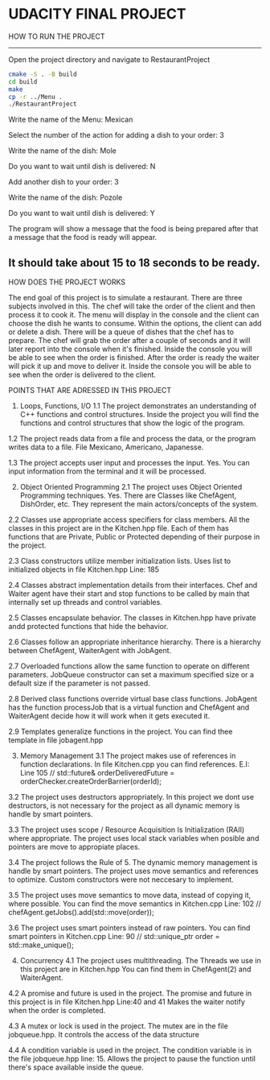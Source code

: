 # UDACITY FINAL PROJECT 

HOW TO RUN THE PROJECT

-----------------------------------------------------------------------------------------------------------------------------------------------------------------------------------------

Open the project directory and navigate to RestaurantProject
```bash
cmake -S . -B build
cd build
make
cp -r ../Menu .
./RestaurantProject
```
Write the name of the Menu: Mexican

Select the number of the action for adding a dish to your order: 3

Write the name of the dish: Mole

Do you want to wait until dish is delivered: N

Add another dish to your order: 3

Write the name of the dish: Pozole

Do you want to wait until dish is delivered: Y

The program will show a message that the food is being prepared after that a message that the food is ready will appear.

It should take about 15 to 18 seconds to be ready. 
------------------------------------------------------------------------------------------------------------------------------------------------------------------
HOW DOES THE PROJECT WORKS

The end goal of this project is to simulate a restaurant. There are three subjects involved in this. The chef will take the order of the client and then process it to cook it.
The menu will display in the console and the client can choose the dish he wants to consume.
Within the options, the client can add or delete a dish. There will be a queue of dishes that the chef has to prepare.
The chef will grab the order after a couple of seconds and it will later report into the console when it's finished.
Inside the console you will be able to see when the order is finished.
After the order is ready the waiter will pick it up and move to deliver it.
Inside the console you will be able to see when the order is delivered to the client. 


POINTS THAT ARE ADRESSED IN THIS PROJECT

1. Loops, Functions, I/O
1.1 The project demonstrates an understanding of C++ functions and control structures. 
    Inside the project you will find the functions and control structures that show the logic of the program.

1.2 The project reads data from a file and process the data, or the program writes data to a file. 
    File Mexicano, Americano, Japanesse.

1.3 The project accepts user input and processes the input. 
    Yes. You can input information from the terminal and it will be processed.

2. Object Oriented Programming
2.1 The project uses Object Oriented Programming techniques.
    Yes. There are Classes like ChefAgent, DishOrder, etc. They represent the main actors/concepts of the system.

2.2 Classes use appropriate access specifiers for class members.
    All the classes in this project are in the Kitchen.hpp file. Each of them has functions that are Private, Public or Protected depending of their purpose in the project.

2.3 Class constructors utilize member initialization lists.
    Uses list to initialized objects in file Kitchen.hpp Line: 185

2.4 Classes abstract implementation details from their interfaces.
    Chef and Waiter agent have their start and stop functions to be called by main that internally set up threads and control variables.

2.5 Classes encapsulate behavior.
    The classes in Kitchen.hpp have private andd protected functions that hide the behavior.

2.6 Classes follow an appropriate inheritance hierarchy.
    There is a hierarchy between ChefAgent, WaiterAgent with JobAgent.

2.7 Overloaded functions allow the same function to operate on different parameters.
    JobQueue constructor can set a maximum specified size or a default size if the parameter is not passed.

2.8 Derived class functions override virtual base class functions.
    JobAgent has the function processJob that is a virtual function and ChefAgent and WaiterAgent decide how it will work when it gets executed it.

2.9 Templates generalize functions in the project.
    You can find thee template in file jobagent.hpp

3. Memory Management
3.1 The project makes use of references in function declarations.
    In file Kitchen.cpp you can find references. E.I: Line 105 // std::future<void>& orderDeliveredFuture = orderChecker.createOrderBarrier(orderId);

3.2 The project uses destructors appropriately.
    In this project we dont use destructors, is not necessary for the project as all dynamic memory is handle by smart pointers.

3.3 The project uses scope / Resource Acquisition Is Initialization (RAII) where appropriate.
    The project uses local stack variables when posible and pointers are move to appropiate places.

3.4 The project follows the Rule of 5.
    The dynamic memory management is handle by smart pointers. The project uses move semantics and references to optimize. Custom constructors were not neccesary to implement.

3.5 The project uses move semantics to move data, instead of copying it, where possible.
    You can find the move semantics in Kitchen.cpp Line: 102  // chefAgent.getJobs().add(std::move(order));

3.6 The project uses smart pointers instead of raw pointers.
    You can find smart pointers in Kitchen.cpp Line: 90 // std::unique_ptr<DishOrder> order = std::make_unique<DishOrder>();

4. Concurrency
4.1 The project uses multithreading.
    The Threads we use in this project are in Kitchen.hpp 
    You can find them in ChefAgent(2) and WaiterAgent.

4.2 A promise and future is used in the project.
    The promise and future in this project is in file Kitchen.hpp Line:40 and 41
    Makes the waiter notify when the order is completed. 

4.3 A mutex or lock is used in the project.
    The mutex are in the file jobqueue.hpp.
     It controls the access of the data structure
      
4.4 A condition variable is used in the project.
    The condition variable is in the file jobqueue.hpp line: 15. Allows the project to pause the function until there's space available inside the queue.










